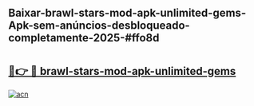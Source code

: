 ## Baixar-brawl-stars-mod-apk-unlimited-gems-Apk-sem-anúncios-desbloqueado-completamente-2025-#ffo8d

# <h2><a href="https://ainizakaria.my?title=brawl-stars-mod-apk-unlimited-gems&ref=20M">🔗👉 🔴 brawl-stars-mod-apk-unlimited-gems</a></h2>

[![acn](https://github.com/user-attachments/assets/0f9c940e-d8b0-45ae-aac7-cd30a18b3e1c)](https://ainizakaria.my?title=brawl-stars-mod-apk-unlimited-gems&ref=20M)

